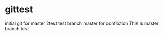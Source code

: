 # gittest
initial git for master 2test
test branch master for confliction
This is master branch test

